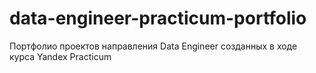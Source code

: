 # data-engineer-practicum-portfolio
Портфолио проектов направления Data Engineer созданных в ходе курса Yandex Practicum
